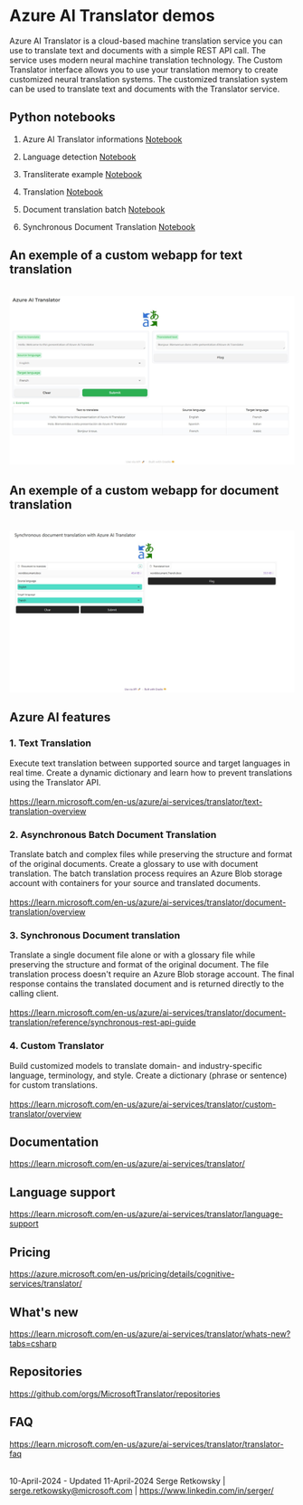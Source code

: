 # Azure AI Translator demos

Azure AI Translator is a cloud-based machine translation service you can use to translate text and documents with a simple REST API call. The service uses modern neural machine translation technology. The Custom Translator interface allows you to use your translation memory to create customized neural translation systems. The customized translation system can be used to translate text and documents with the Translator service.

## Python notebooks
1. Azure AI Translator informations
<a href="1 Azure AI Translator informations.ipynb">Notebook</a>

2. Language detection
<a href="2 Language detection.ipynb">Notebook</a>

3. Transliterate example
<a href="3 Transliterate example.ipynb">Notebook</a>

4. Translation
<a href="4 Translation.ipynb">Notebook</a>

5. Document translation batch
<a href="5 Document translation batch.ipynb">Notebook</a>

6. Synchronous Document Translation
<a href="6 Synchronous Document Translation.ipynb">Notebook</a>

## An exemple of a custom webapp for text translation
<br>
<img src="webapp1.jpg">

## An exemple of a custom webapp for document translation
<br>
<img src="webapp2.jpg">

## Azure AI features

### 1. Text Translation
Execute text translation between supported source and target languages in real time. Create a dynamic dictionary and learn how to prevent translations using the Translator API.
<br><br>
https://learn.microsoft.com/en-us/azure/ai-services/translator/text-translation-overview

### 2. Asynchronous Batch Document Translation
Translate batch and complex files while preserving the structure and format of the original documents. Create a glossary to use with document translation. The batch translation process requires an Azure Blob storage account with containers for your source and translated documents.
<br><br>
https://learn.microsoft.com/en-us/azure/ai-services/translator/document-translation/overview

### 3. Synchronous Document translation
Translate a single document file alone or with a glossary file while preserving the structure and format of the original document. The file translation process doesn't require an Azure Blob storage account. The final response contains the translated document and is returned directly to the calling client.
<br><br>
https://learn.microsoft.com/en-us/azure/ai-services/translator/document-translation/reference/synchronous-rest-api-guide

### 4. Custom Translator
Build customized models to translate domain- and industry-specific language, terminology, and style. Create a dictionary (phrase or sentence) for custom translations.
<br><br>
https://learn.microsoft.com/en-us/azure/ai-services/translator/custom-translator/overview

## Documentation
https://learn.microsoft.com/en-us/azure/ai-services/translator/

## Language support
https://learn.microsoft.com/en-us/azure/ai-services/translator/language-support

## Pricing
https://azure.microsoft.com/en-us/pricing/details/cognitive-services/translator/

## What's new
https://learn.microsoft.com/en-us/azure/ai-services/translator/whats-new?tabs=csharp

## Repositories
https://github.com/orgs/MicrosoftTranslator/repositories

## FAQ
https://learn.microsoft.com/en-us/azure/ai-services/translator/translator-faq
<br><br>

10-April-2024 - Updated 11-April-2024
Serge Retkowsky | serge.retkowsky@microsoft.com | https://www.linkedin.com/in/serger/
